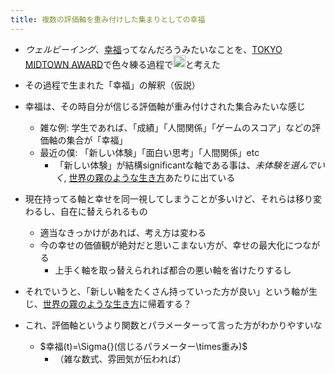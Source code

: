 ```yaml
---
title: 複数の評価軸を重み付けした集まりとしての幸福
---
```


* *ウェルビーイング*、[幸福](%E5%B9%B8%E7%A6%8F.md)ってなんだろうみたいなことを、[TOKYO MIDTOWN AWARD](TOKYO%20MIDTOWN%20AWARD.md)で色々練る過程で<img src='https://scrapbox.io/api/pages/blu3mo-public/axokxi/icon' alt='axokxi.icon' height="19.5"/>と考えた

* その過程で生まれた「幸福」の解釈（仮説）

* 幸福は、その時自分が信じる評価軸が重み付けされた集合みたいな感じ
  
  * 雑な例: 学生であれば、「成績」「人間関係」「ゲームのスコア」などの評価軸の集合が「幸福」
  * 最近の僕: 「新しい体験」「面白い思考」「人間関係」etc
    * 「新しい体験」が結構significantな軸である事は、*未体験を選んでいく*, [世界の霧のような生き方](%E4%B8%96%E7%95%8C%E3%81%AE%E9%9C%A7%E3%81%AE%E3%82%88%E3%81%86%E3%81%AA%E7%94%9F%E3%81%8D%E6%96%B9.md)あたりに出ている
* 現在持ってる軸と幸せを同一視してしまうことが多いけど、それらは移り変わるし、自在に替えられるもの
  
  * 適当なきっかけがあれば、考え方は変わる
  * 今の幸せの価値観が絶対だと思いこまない方が、幸せの最大化につながる
    * 上手く軸を取っ替えられれば都合の悪い軸を省けたりするし
* それでいうと、「新しい軸をたくさん持っていった方が良い」という軸が生じ、[世界の霧のような生き方](%E4%B8%96%E7%95%8C%E3%81%AE%E9%9C%A7%E3%81%AE%E3%82%88%E3%81%86%E3%81%AA%E7%94%9F%E3%81%8D%E6%96%B9.md)に帰着する？

* これ、評価軸というより関数とパラメーターって言った方がわかりやすいな
  
  * $幸福(t)=\Sigma{}(信じるパラメーター\times重み)$
    * （雑な数式、雰囲気が伝われば）
